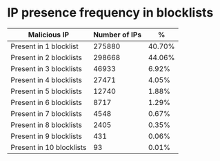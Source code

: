 # IP presence frequency in blocklists
| Malicious IP | Number of IPs | % |
|----|----|----|
| Present in 1 blocklist | 275880 | 40.70% |
| Present in 2 blocklists | 298668 | 44.06% |
| Present in 3 blocklists | 46933 | 6.92% |
| Present in 4 blocklists | 27471 | 4.05% |
| Present in 5 blocklists | 12740 | 1.88% |
| Present in 6 blocklists | 8717 | 1.29% |
| Present in 7 blocklists | 4548 | 0.67% |
| Present in 8 blocklists | 2405 | 0.35% |
| Present in 9 blocklists | 431 | 0.06% |
| Present in 10 blocklists | 93 | 0.01% |

